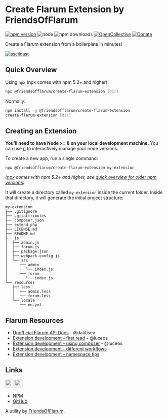 # Create Flarum Extension by FriendsOfFlarum

[![npm version](https://img.shields.io/npm/v/@friendsofflarum/create-flarum-extension.svg)](https://www.npmjs.com/package/@friendsofflarum/create-flarum-extension) ![node](https://img.shields.io/node/v/@friendsofflarum/create-flarum-extension.svg)
![npm downloads](https://img.shields.io/npm/dt/@friendsofflarum/create-flarum-extension.svg) [![OpenCollective](https://img.shields.io/badge/opencollective-fof-blue.svg)](https://opencollective.com/fof/donate) [![Donate](https://img.shields.io/badge/donate-datitisev-important.svg)](https://datitisev.me/donate)

Create a Flarum extension from a boilerplate in minutes!

[![asciicast](https://asciinema.org/a/179886.png)](https://asciinema.org/a/179886)

## Quick Overview

Using `npx` (npx comes with npm 5.2+ and higher):
```sh
npx @friendsofflarum/create-flarum-extension [dir]
```

Normally:
```sh
npm install -g @friendsofflarum/create-flarum-extension
create-flarum-extension [dir]
```


## Creating an Extension


**You’ll need to have Node >= 8 on your local development machine.** You can use [n](https://www.npmjs.com/package/n) to interactively manage your node versions.

To create a new app, run a single command:

```
npx @friendsofflarum/create-flarum-extension my-extension
```
*([npx](https://medium.com/@maybekatz/introducing-npx-an-npm-package-runner-55f7d4bd282b) comes with npm 5.2+ and higher, see [quick overview for older npm versions](#quick-overview))*

It will create a directory called `my-extension` inside the current folder.
Inside that directory, it will generate the initial project structure:

```
my-extension
├── .gitignore
├── .gitattributes
├── composer.json
├── extend.php
├── LICENSE.md
├── README.md
├── js
│  ├── admin.js
│  ├── forum.js
│  ├── package.json
│  ├── webpack.config.js
│  └── src
│     ├── admin
│     │  └── index.js
│     └── forum
│        └── index.js
└── resources
   ├── less
   │  ├── admin.less
   │  └── forum.less
   └── locale
      └── en.yml
```

## Flarum Resources

- [Unofficial Flarum API Docs](https://discuss.flarum.org/d/4421-flarum-php-api-docs) - @datitisev
- [Extension development - first read](https://discuss.flarum.org/d/1662-extension-developer-first-read) - @luceos
- [Extension development - using composer](https://discuss.flarum.org/d/1608-extension-development-using-composer-repositories-path) - @luceos
- [Extension development - different workflows](https://discuss.flarum.org/d/6320-extension-developers-show-us-your-workflow)
- [Extension development - namespace tips](https://discuss.flarum.org/d/9625-flarum-extension-namespacing-tips)

## Links

[<img src="https://opencollective.com/fof/donate/button@2x.png?color=blue" height="25" />](https://opencollective.com/fof/donate)
[<img src="https://c5.patreon.com/external/logo/become_a_patron_button.png" height="25" />](https://patreon.com/datitisev)

- [NPM](https://www.npmjs.com/package/@friendsofflarum/create-flarum-extension)
- [GitHub](https://github.com/FriendsOfFlarum/extension-generator)

A utility by [FriendsOfFlarum](https://github.com/FriendsOfFlarum).